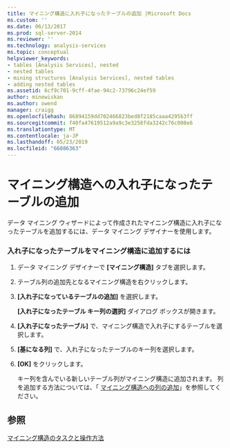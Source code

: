 ```yaml
---
title: マイニング構造に入れ子になったテーブルの追加 |Microsoft Docs
ms.custom: ''
ms.date: 06/13/2017
ms.prod: sql-server-2014
ms.reviewer: ''
ms.technology: analysis-services
ms.topic: conceptual
helpviewer_keywords:
- tables [Analysis Services], nested
- nested tables
- mining structures [Analysis Services], nested tables
- adding nested tables
ms.assetid: 6cf9c701-9cff-4fae-94c2-73796c24ef59
author: minewiskan
ms.author: owend
manager: craigg
ms.openlocfilehash: 86894159dd702466823bed8f2185caaa4295b3ff
ms.sourcegitcommit: f40fa47619512a9a9c3e3258fda3242c76c008e6
ms.translationtype: MT
ms.contentlocale: ja-JP
ms.lasthandoff: 05/23/2019
ms.locfileid: "66086363"
---
```

# <a name="add-a-nested-table-to-a-mining-structure"></a>マイニング構造への入れ子になったテーブルの追加
  データ マイニング ウィザードによって作成されたマイニング構造に入れ子になったテーブルを追加するには、データ マイニング デザイナーを使用します。  
  
### <a name="to-add-a-nested-table-to-a-mining-structure"></a>入れ子になったテーブルをマイニング構造に追加するには  
  
1.  データ マイニング デザイナーで **[マイニング構造]** タブを選択します。  
  
2.  テーブル列の追加先となるマイニング構造を右クリックします。  
  
3.  **[入れ子になっているテーブルの追加]** を選択します。  
  
     **[入れ子になったテーブル キー列の選択]** ダイアログ ボックスが開きます。  
  
4.  **[入れ子になったテーブル]** で、マイニング構造で入れ子にするテーブルを選択します。  
  
5.  **[基になる列]** で、入れ子になったテーブルのキー列を選択します。  
  
6.  **[OK]** をクリックします。  
  
     キー列を含んでいる新しいテーブル列がマイニング構造に追加されます。 列を追加する方法については、「 [マイニング構造への列の追加](add-columns-to-a-mining-structure.md)」を参照してください。  
  
## <a name="see-also"></a>参照  
 [マイニング構造のタスクと操作方法](mining-structure-tasks-and-how-tos.md)  
  
  

